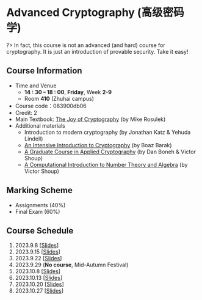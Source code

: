 # Advanced Cryptography (高级密码学)

?> In fact, this course is not an advanced (and hard) course for cryptography. It is just an introduction of provable security. Take it easy!

## Course Information
- Time and Venue
  - **14 : 30 – 18 : 00**, **Friday**, Week **2-9**
  - Room **410** (Zhuhai campus)
- Course code：083900db06
- Credit: 2
- Main Textbook: [The Joy of Cryptography](https://joyofcryptography.com/) (by Mike Rosulek) 
- Additional materials
  - Introduction to modern cryptography (by Jonathan Katz & Yehuda Lindell)
  - [An Intensive Introduction to Cryptography](https://intensecrypto.org/public/) (by Boaz Barak)
  - [A Graduate Course in Applied Cryptography](https://toc.cryptobook.us/) (by Dan Boneh & Victor Shoup)
  - [A Computational Introduction to Number Theory and Algebra](https://www.shoup.net/ntb/) (by Victor Shoup)

## Marking Scheme
- Assignments (40%)
- Final Exam (60%)

## Course Schedule

1. 2023.9.8 [[Slides](https://liuyi.pro/teaching/crypto_fall23/Lecture01.pdf)]
2. 2023.9.15 [[Slides](https://liuyi.pro/teaching/crypto_fall23/Lecture02.pdf)]
3. 2023.9.22 [[Slides](https://liuyi.pro/teaching/crypto_fall23/Lecture03.pdf)]
4. 2023.9.29 (**No course**, Mid-Autumn Festival)
5. 2023.10.8 [[Slides](https://liuyi.pro/teaching/crypto_fall23/Lecture04.pdf)]
6. 2023.10.13 [[Slides](https://liuyi.pro/teaching/crypto_fall23/Lecture05.pdf)]
7. 2023.10.20 [[Slides](https://liuyi.pro/teaching/crypto_fall23/Lecture06.pdf)]
8. 2023.10.27 [[Slides](https://liuyi.pro/teaching/crypto_fall23/Lecture07.pdf)]
